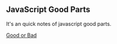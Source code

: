 ## JavaScript Good Parts
It's an quick notes of javascript good parts.

[Good or Bad](https://github.com/SaravananRajaraman/learn/blob/master/JavaScript_Good_parts/Good%20or%20Bad.md)



<!--stackedit_data:
eyJoaXN0b3J5IjpbNDkxNDkxMzM1LC0yODI2MzE4MTVdfQ==
-->